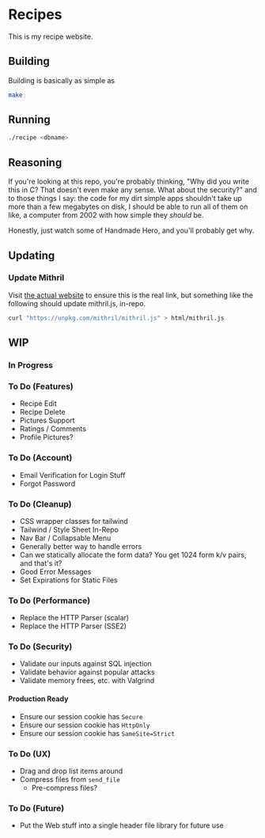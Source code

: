 # Recipes

This is my recipe website.

## Building

Building is basically as simple as

```sh
make
```

## Running

```sh
./recipe <dbname>
```

## Reasoning

If you're looking at this repo, you're probably thinking, "Why did you write this in C? That doesn't
even make any sense. What about the security?" and to those things I say: the code for my dirt
simple apps shouldn't take up more than a few megabytes on disk, I should be able to run all of them
on like, a computer from 2002 with how simple they _should_ be.

Honestly, just watch some of Handmade Hero, and you'll probably get why.

## Updating

### Update Mithril

Visit [the actual website](https://mithril.js.org/) to ensure this is the real link, but something
like the following should update mithril.js, in-repo.

```sh
curl "https://unpkg.com/mithril/mithril.js" > html/mithril.js
```

## WIP

### In Progress

### To Do (Features)

* Recipe Edit
* Recipe Delete
* Pictures Support
* Ratings / Comments
* Profile Pictures?

### To Do (Account)

* Email Verification for Login Stuff
* Forgot Password

### To Do (Cleanup)

* CSS wrapper classes for tailwind
* Tailwind / Style Sheet In-Repo
* Nav Bar / Collapsable Menu
* Generally better way to handle errors
* Can we statically allocate the form data? You get 1024 form k/v pairs, and that's it?
* Good Error Messages
* Set Expirations for Static Files

### To Do (Performance)

* Replace the HTTP Parser (scalar)
* Replace the HTTP Parser (SSE2)

### To Do (Security)

* Validate our inputs against SQL injection
* Validate behavior against popular attacks
* Validate memory frees, etc. with Valgrind

#### Production Ready

* Ensure our session cookie has `Secure`
* Ensure our session cookie has `HttpOnly`
* Ensure our session cookie has `SameSite=Strict`

### To Do (UX)

* Drag and drop list items around
* Compress files from `send_file`
    * Pre-compress files?

### To Do (Future)

* Put the Web stuff into a single header file library for future use


